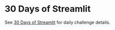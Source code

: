 # 30 Days of Streamlit

See [30 Days of Streamlit](https://share.streamlit.io/streamlit/30days) for daily challenge details.
